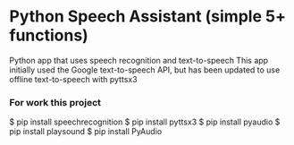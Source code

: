 # Python Speech Assistant (simple 5+ functions)
Python app that uses speech recognition and text-to-speech This app initially used the Google text-to-speech API, but has been updated to use offline text-to-speech with pyttsx3

### For work this project
  $ pip install speechrecognition
  $ pip install pyttsx3
  $ pip install pyaudio
  $ pip install playsound
  $ pip install PyAudio


